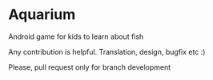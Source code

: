 # Aquarium
Android game for kids to learn about fish

Any contribution is helpful. Translation, design, bugfix etc :)

Please, pull request only for branch development
